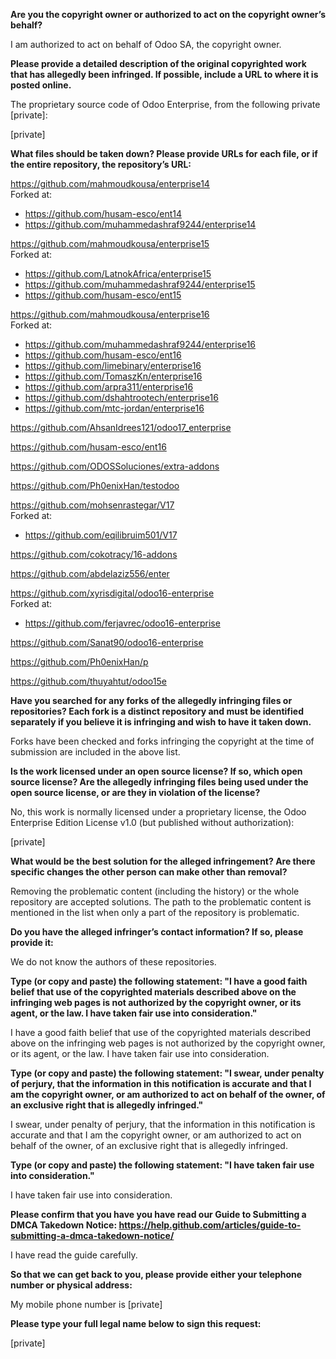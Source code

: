**Are you the copyright owner or authorized to act on the copyright
owner’s behalf?**

I am authorized to act on behalf of Odoo SA, the copyright owner.

**Please provide a detailed description of the original copyrighted work
that has allegedly been infringed. If possible, include a URL to where
it is posted online.**

The proprietary source code of Odoo Enterprise, from the following
private [private]:

[private]

**What files should be taken down? Please provide URLs for each file, or
if the entire repository, the repository’s URL:**

https://github.com/mahmoudkousa/enterprise14  
Forked at:
- https://github.com/husam-esco/ent14
- https://github.com/muhammedashraf9244/enterprise14

https://github.com/mahmoudkousa/enterprise15  
Forked at:
- https://github.com/LatnokAfrica/enterprise15
- https://github.com/muhammedashraf9244/enterprise15
- https://github.com/husam-esco/ent15

https://github.com/mahmoudkousa/enterprise16  
Forked at:
- https://github.com/muhammedashraf9244/enterprise16
- https://github.com/husam-esco/ent16
- https://github.com/limebinary/enterprise16
- https://github.com/TomaszKn/enterprise16
- https://github.com/arpra311/enterprise16
- https://github.com/dshahtrootech/enterprise16
- https://github.com/mtc-jordan/enterprise16

https://github.com/AhsanIdrees121/odoo17_enterprise

https://github.com/husam-esco/ent16

https://github.com/ODOSSoluciones/extra-addons

https://github.com/Ph0enixHan/testodoo

https://github.com/mohsenrastegar/V17  
Forked at:
- https://github.com/eqilibruim501/V17

https://github.com/cokotracy/16-addons

https://github.com/abdelaziz556/enter

https://github.com/xyrisdigital/odoo16-enterprise  
Forked at:
- https://github.com/ferjavrec/odoo16-enterprise

https://github.com/Sanat90/odoo16-enterprise

https://github.com/Ph0enixHan/p

https://github.com/thuyahtut/odoo15e

**Have you searched for any forks of the allegedly infringing files or
repositories? Each fork is a distinct repository and must be identified
separately if you believe it is infringing and wish to have it taken down.**

Forks have been checked and forks infringing the copyright at the time of 
submission are included in the above list.

**Is the work licensed under an open source license? If so, which open
source license? Are the allegedly infringing files being used under the
open source license, or are they in violation of the license?**

No, this work is normally licensed under a proprietary license, the Odoo
Enterprise Edition License v1.0 (but published without authorization):

[private]

**What would be the best solution for the alleged infringement? Are
there specific changes the other person can make other than removal?**

Removing the problematic content (including the history) or the whole repository
are accepted solutions. The path to the problematic content is mentioned in the 
list when only a part of the repository is problematic.

**Do you have the alleged infringer’s contact information? If so, please
provide it:**

We do not know the authors of these repositories.

**Type (or copy and paste) the following statement: "I have a good faith
belief that use of the copyrighted materials described above on the
infringing web pages is not authorized by the copyright owner, or its
agent, or the law. I have taken fair use into consideration."**

I have a good faith belief that use of the copyrighted materials
described above on the infringing web pages is not authorized by the
copyright owner, or its agent, or the law. I have taken fair use into
consideration.

**Type (or copy and paste) the following statement: "I swear, under
penalty of perjury, that the information in this notification is
accurate and that I am the copyright owner, or am authorized to act on
behalf of the owner, of an exclusive right that is allegedly infringed."**

I swear, under penalty of perjury, that the information in this
notification is accurate and that I am the copyright owner, or am
authorized to act on behalf of the owner, of an exclusive right that is
allegedly infringed.

**Type (or copy and paste) the following statement: "I have taken fair use 
into consideration."**

I have taken fair use into consideration.

**Please confirm that you have you have read our Guide to Submitting a
DMCA Takedown Notice:
https://help.github.com/articles/guide-to-submitting-a-dmca-takedown-notice/**

I have read the guide carefully.

**So that we can get back to you, please provide either your telephone
number or physical address:**

My mobile phone number is [private]

**Please type your full legal name below to sign this request:**

[private]
